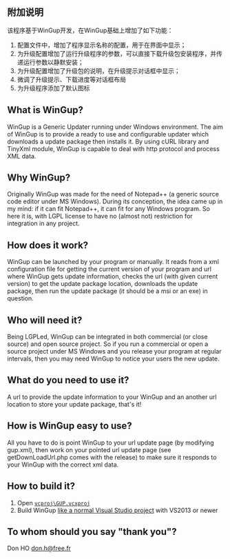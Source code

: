 附加说明
--------

该程序基于WinGup开发，在WinGup基础上增加了如下功能：
1. 配置文件中，增加了程序显示名称的配置，用于在界面中显示；
2. 为升级配置增加了运行升级程序的参数，可以直接下载升级包安装程序，并传递运行参数以静默安装；
3. 为升级配置增加了升级包的说明，在升级提示对话框中显示；
4. 微调了升级提示、下载进度等对话框布局
5. 为升级程序添加了默认图标

What is WinGup?
---------------

WinGup is a Generic Updater running under Windows environment.
The aim of WinGup is to provide a ready to use and configurable updater
which downloads a update package then installs it. By using cURL library
and TinyXml module, WinGup is capable to deal with http protocol and process XML data.


Why WinGup?
-----------

Originally WinGup was made for the need of Notepad++ (a generic source code editor under MS Windows).
During its conception, the idea came up in my mind: if it can fit Notepad++, it can fit for any Windows program.
So here it is, with LGPL license to have no (almost not) restriction for integration in any project.



How does it work?
-----------------

WinGup can be launched by your program or manually. It reads from a xml configuration file
for getting the current version of your program and url where WinGup gets update information,
checks the url (with given current version) to get the update package location,
downloads the update package, then run the update package (it should be a msi or an exe) in question.



Who will need it?
-----------------

Being LGPLed, WinGup can be integrated in both commercial (or close source) and open source project.
So if you run a commercial or open a source project under MS Windows and you release your program at
regular intervals, then you may need WinGup to notice your users the new update.



What do you need to use it?
---------------------------

A url to provide the update information to your WinGup and an another url location
to store your update package, that's it!



How is WinGup easy to use?
--------------------------

All you have to do is point WinGup to your url update page (by modifying gup.xml), 
then work on your pointed url update page (see getDownLoadUrl.php comes with the release)
to make sure it responds to your WinGup with the correct xml data.



How to build it?
----------------

 1. Open [`vcproj\GUP.vcxproj`](https://github.com/gup4win/wingup/blob/master/vcproj/GUP.vcxproj)
 2. Build WinGup [like a normal Visual Studio project](https://msdn.microsoft.com/en-us/library/7s88b19e.aspx) with VS2013 or newer



To whom should you say "thank you"?
-----------------------------------

Don HO
<don.h@free.fr>
